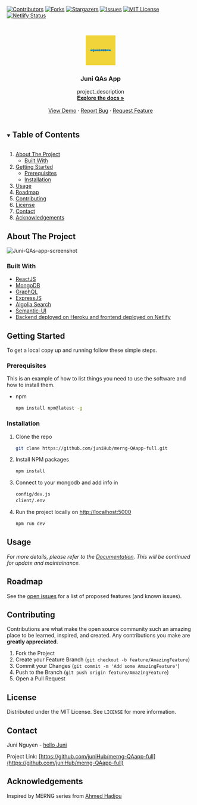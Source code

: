 <!-- PROJECT SHIELDS -->

[![Contributors][contributors-shield]][contributors-url]
[![Forks][forks-shield]][forks-url]
[![Stargazers][stars-shield]][stars-url]
[![Issues][issues-shield]][issues-url]
[![MIT License][license-shield]][license-url]
[![Netlify Status](https://api.netlify.com/api/v1/badges/09e91653-d2f5-4352-995d-562ab54ca487/deploy-status)](https://app.netlify.com/sites/juni-ask/deploys)

<!-- MARKDOWN LINKS & IMAGES -->
<!-- https://www.markdownguide.org/basic-syntax/#reference-style-links -->

[contributors-shield]: https://img.shields.io/github/contributors/juniHub/merng-QAapp-full.svg?style=for-the-badge
[contributors-url]: https://github.com/juniHub/merng-QAapp-full/graphs/contributors
[forks-shield]: https://img.shields.io/github/forks/juniHub/merng-QAapp-full.svg?style=for-the-badge
[forks-url]: https://github.com/juniHub/merng-QAapp-full/network/members
[stars-shield]: https://img.shields.io/github/stars/juniHub/merng-QAapp-full.svg?style=for-the-badge
[stars-url]: https://github.com/juniHub/merng-QAapp-full/stargazers
[issues-shield]: https://img.shields.io/github/issues/juniHub/merng-QAapp-full.svg?style=for-the-badge
[issues-url]: https://github.com/juniHub/merng-QAapp-full/issues
[license-shield]: https://img.shields.io/github/license/juniHub/merng-QAapp-full.svg?style=for-the-badge
[license-url]: https://github.com/juniHub/merng-QAapp-full/blob/master/LICENSE.txt

<!-- PROJECT LOGO -->
<br />
<p align="center">
  <a href="https://github.com/juniHub/merng-QAapp-full">
    <img src="logo.png" alt="Logo" width="80" height="80">
  </a>

  <h3 align="center">Juni QAs App</h3>

  <p align="center">
    project_description
    <br />
    <a href="https://github.com/juniHub/merng-QAapp-full"><strong>Explore the docs »</strong></a>
    <br />
    <br />
    <a href="https://juni-ask.netlify.app/" target="_blank">View Demo</a>
    ·
    <a href="https://github.com/juniHub/merng-QAapp-full
/issues">Report Bug</a>
    ·
    <a href="https://github.com/juniHub/merng-QAapp-full
/issues">Request Feature</a>
  </p>
</p>

<!-- TABLE OF CONTENTS -->
<details open="open">
  <summary><h2 style="display: inline-block">Table of Contents</h2></summary>
  <ol>
    <li>
      <a href="#about-the-project">About The Project</a>
      <ul>
        <li><a href="#built-with">Built With</a></li>
      </ul>
    </li>
    <li>
      <a href="#getting-started">Getting Started</a>
      <ul>
        <li><a href="#prerequisites">Prerequisites</a></li>
        <li><a href="#installation">Installation</a></li>
      </ul>
    </li>
    <li><a href="#usage">Usage</a></li>
    <li><a href="#roadmap">Roadmap</a></li>
    <li><a href="#contributing">Contributing</a></li>
    <li><a href="#license">License</a></li>
    <li><a href="#contact">Contact</a></li>
    <li><a href="#acknowledgements">Acknowledgements</a></li>
  </ol>
</details>

<!-- ABOUT THE PROJECT -->

## About The Project

![Juni-QAs-app-screenshot](https://res.cloudinary.com/dafolrlpj/image/upload/v1621948621/gallery/xynasd5cgsvhczf3iab5.png)

### Built With

- [ReactJS](https://reactjs.org/)
- [MongoDB](https://www.mongodb.com/)
- [GraphQL](https://graphql.org/)
- [ExpressJS](https://expressjs.com/)
- [Algolia Search](https://www.algolia.com/)
- [Semantic-UI](https://semantic-ui.com/)
- [Backend deployed on Heroku and frontend deployed on Netlify](https://id.heroku.com/)

<!-- GETTING STARTED -->

## Getting Started

To get a local copy up and running follow these simple steps.

### Prerequisites

This is an example of how to list things you need to use the software and how to install them.

- npm
  ```sh
  npm install npm@latest -g
  ```

### Installation

1. Clone the repo
   ```sh
   git clone https://github.com/juniHub/merng-QAapp-full.git
   ```
2. Install NPM packages
   ```sh
   npm install
   ```
3. Connect to your mongodb and add info in

   ```sh
   config/dev.js
   client/.env
   ```

4. Run the project locally on [http://localhost:5000](http://localhost:5000)

   ```sh
   npm run dev
   ```

<!-- USAGE EXAMPLES -->

## Usage

_For more details, please refer to the [Documentation](https://junitiennguyen.gitbook.io/qa-app). This will be continued for update and maintainance._

<!-- ROADMAP -->

## Roadmap

See the [open issues](https://github.com/juniHub/merng-QAapp-full/issues) for a list of proposed features (and known issues).

<!-- CONTRIBUTING -->

## Contributing

Contributions are what make the open source community such an amazing place to be learned, inspired, and created. Any contributions you make are **greatly appreciated**.

1. Fork the Project
2. Create your Feature Branch (`git checkout -b feature/AmazingFeature`)
3. Commit your Changes (`git commit -m 'Add some AmazingFeature'`)
4. Push to the Branch (`git push origin feature/AmazingFeature`)
5. Open a Pull Request

<!-- LICENSE -->

## License

Distributed under the MIT License. See `LICENSE` for more information.

<!-- CONTACT -->

## Contact

Juni Nguyen - [hello Juni](hellojuninguyen@gmail.com)

Project Link: [https://github.com/juniHub/merng-QAapp-full](https://github.com/juniHub/merng-QAapp-full)

<!-- ACKNOWLEDGEMENTS -->

## Acknowledgements

Inspired by MERNG series from [Ahmed Hadjou](https://www.youtube.com/watch?v=_DqPiZPKkgY&list=PLMhAeHCz8S3_pgb-j51QnCEhXNj5oyl8n)
